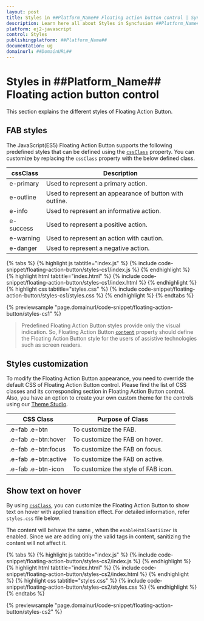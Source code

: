 ```yaml
---
layout: post
title: Styles in ##Platform_Name## Floating action button control | Syncfusion
description: Learn here all about Styles in Syncfusion ##Platform_Name## Floating action button control of Syncfusion Essential JS 2 and more.
platform: ej2-javascript
control: Styles 
publishingplatform: ##Platform_Name##
documentation: ug
domainurl: ##DomainURL##
---
```


# Styles in ##Platform_Name## Floating action button control

This section explains the different styles of Floating Action Button.

## FAB styles

The JavaScript(ES5) Floating Action Button supports the following predefined styles that can be defined using the [`cssClass`](../api/floating-action-button/fab/#cssclass) property. You can customize by replacing the `cssClass` property with the below defined class.

| cssClass | Description |
| -------- | -------- |
| e-primary | Used to represent a primary action. |
| e-outline |  Used to represent an appearance of button with outline. |
| e-info |  Used to represent an informative action. |
| e-success | Used to represent a positive action. |
| e-warning | Used to represent an action with caution. |
| e-danger | Used to represent a negative action. |

{% tabs %}
{% highlight js tabtitle="index.js" %}
{% include code-snippet/floating-action-button/styles-cs1/index.js %}
{% endhighlight %}
{% highlight html tabtitle="index.html" %}
{% include code-snippet/floating-action-button/styles-cs1/index.html %}
{% endhighlight %}
{% highlight css tabtitle="styles.css" %}
{% include code-snippet/floating-action-button/styles-cs1/styles.css %}
{% endhighlight %}
{% endtabs %}
        
{% previewsample "page.domainurl/code-snippet/floating-action-button/styles-cs1" %}

> Predefined Floating Action Button styles provide only the visual indication. So, Floating Action Button [`content`](../api/floating-action-button/fab/#content) property should define the Floating Action Button style for the users of assistive technologies such as screen readers.

## Styles customization

To modify the Floating Action Button appearance, you need to override the default CSS of Floating Action Button control. Please find the list of CSS classes and its corresponding section in Floating Action Button control. Also, you have an option to create your own custom theme for the controls using our [Theme Studio](https://ej2.syncfusion.com/themestudio/?theme=fluent).

| CSS Class | Purpose of Class |
|-----|----- |
|.e-fab .e-btn|To customize the FAB.|
|.e-fab .e-btn:hover|To customize the FAB on hover.|
|.e-fab .e-btn:focus|To customize the FAB on focus.|
|.e-fab .e-btn:active|To customize the FAB on active.|
|.e-fab .e-btn-icon|To customize the style of FAB icon.|

## Show text on hover

By using [`cssClass`](../api/floating-action-button/fab/#cssclass), you can customize the Floating Action Button to show text on hover with applied transition effect. For detailed information, refer `styles.css` file below.

The content will behave the same , when the `enableHtmlSantiizer` is enabled. Since we are adding only the valid tags in content, sanitizing the content will not affect it.

{% tabs %}
{% highlight js tabtitle="index.js" %}
{% include code-snippet/floating-action-button/styles-cs2/index.js %}
{% endhighlight %}
{% highlight html tabtitle="index.html" %}
{% include code-snippet/floating-action-button/styles-cs2/index.html %}
{% endhighlight %}
{% highlight css tabtitle="styles.css" %}
{% include code-snippet/floating-action-button/styles-cs2/styles.css %}
{% endhighlight %}
{% endtabs %}
        
{% previewsample "page.domainurl/code-snippet/floating-action-button/styles-cs2" %}
